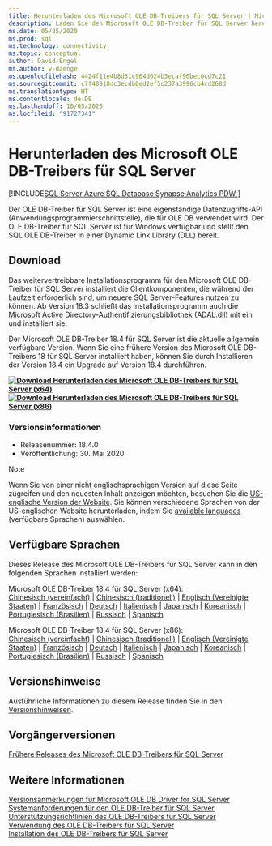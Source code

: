 ```yaml
---
title: Herunterladen des Microsoft OLE DB-Treibers für SQL Server | Microsoft-Dokumentation
description: Laden Sie den Microsoft OLE DB-Treiber für SQL Server herunter, um native Windows-Anwendungen zu entwickeln, die eine Verbindung mit SQL Server und Azure SQL-Datenbank herstellen.
ms.date: 05/25/2020
ms.prod: sql
ms.technology: connectivity
ms.topic: conceptual
author: David-Engel
ms.author: v-daenge
ms.openlocfilehash: 4424f11e4b8d31c964d024b3ecaf90bec0cd7c21
ms.sourcegitcommit: c7f40918dc3ecdb0ed2ef5c237a3996cb4cd268d
ms.translationtype: HT
ms.contentlocale: de-DE
ms.lasthandoff: 10/05/2020
ms.locfileid: "91727341"
---
```

# <a name="download-microsoft-ole-db-driver-for-sql-server"></a>Herunterladen des Microsoft OLE DB-Treibers für SQL Server

[!INCLUDE[SQL Server Azure SQL Database Synapse Analytics PDW ](../../includes/applies-to-version/sql-asdb-asdbmi-asa-pdw.md)]

Der OLE DB-Treiber für SQL Server ist eine eigenständige Datenzugriffs-API (Anwendungsprogrammierschnittstelle), die für OLE DB verwendet wird. Der OLE DB-Treiber für SQL Server ist für Windows verfügbar und stellt den SQL OLE DB-Treiber in einer Dynamic Link Library (DLL) bereit.

## <a name="download"></a>Download

Das weitervertreibbare Installationsprogramm für den Microsoft OLE DB-Treiber für SQL Server installiert die Clientkomponenten, die während der Laufzeit erforderlich sind, um neuere SQL Server-Features nutzen zu können. Ab Version 18.3 schließt das Installationsprogramm auch die Microsoft Active Directory-Authentifizierungsbibliothek (ADAL.dll) mit ein und installiert sie.

Der Microsoft OLE DB-Treiber 18.4 für SQL Server ist die aktuelle allgemein verfügbare Version. Wenn Sie eine frühere Version des Microsoft OLE DB-Treibers 18 für SQL Server installiert haben, können Sie durch Installieren der Version 18.4 ein Upgrade auf Version 18.4 durchführen.

**[![Download](../../ssms/media/download-icon.png) Herunterladen des Microsoft OLE DB-Treibers für SQL Server (x64)](https://go.microsoft.com/fwlink/?linkid=2129954)**  
**[![Download](../../ssms/media/download-icon.png) Herunterladen des Microsoft OLE DB-Treibers für SQL Server (x86)](https://go.microsoft.com/fwlink/?linkid=2131003)**  

### <a name="version-information"></a>Versionsinformationen

- Releasenummer: 18.4.0
- Veröffentlichung: 30. Mai 2020

> [!Note]
> Wenn Sie von einer nicht englischsprachigen Version auf diese Seite zugreifen und den neuesten Inhalt anzeigen möchten, besuchen Sie die [US-englische Version der Website](). Sie können verschiedene Sprachen von der US-englischen Website herunterladen, indem Sie [available languages](#available-languages) (verfügbare Sprachen) auswählen.

## <a name="available-languages"></a>Verfügbare Sprachen

Dieses Release des Microsoft OLE DB-Treibers für SQL Server kann in den folgenden Sprachen installiert werden:

Microsoft OLE DB-Treiber 18.4 für SQL Server (x64):  
[Chinesisch (vereinfacht)](https://go.microsoft.com/fwlink/?linkid=2129954&clcid=0x804) | [Chinesisch (traditionell)](https://go.microsoft.com/fwlink/?linkid=2129954&clcid=0x404) | [Englisch (Vereinigte Staaten)](https://go.microsoft.com/fwlink/?linkid=2129954&clcid=0x409) | [Französisch](https://go.microsoft.com/fwlink/?linkid=2129954&clcid=0x40c) | [Deutsch](https://go.microsoft.com/fwlink/?linkid=2129954&clcid=0x407) | [Italienisch](https://go.microsoft.com/fwlink/?linkid=2129954&clcid=0x410) | [Japanisch](https://go.microsoft.com/fwlink/?linkid=2129954&clcid=0x411) | [Koreanisch](https://go.microsoft.com/fwlink/?linkid=2129954&clcid=0x412) | [Portugiesisch (Brasilien)](https://go.microsoft.com/fwlink/?linkid=2129954&clcid=0x416) | [Russisch](https://go.microsoft.com/fwlink/?linkid=2129954&clcid=0x419) | [Spanisch](https://go.microsoft.com/fwlink/?linkid=2129954&clcid=0x40a)

Microsoft OLE DB-Treiber 18.4 für SQL Server (x86):  
[Chinesisch (vereinfacht)](https://go.microsoft.com/fwlink/?linkid=2131003&clcid=0x804) | [Chinesisch (traditionell)](https://go.microsoft.com/fwlink/?linkid=2131003&clcid=0x404) | [Englisch (Vereinigte Staaten)](https://go.microsoft.com/fwlink/?linkid=2131003&clcid=0x409) | [Französisch](https://go.microsoft.com/fwlink/?linkid=2131003&clcid=0x40c) | [Deutsch](https://go.microsoft.com/fwlink/?linkid=2131003&clcid=0x407) | [Italienisch](https://go.microsoft.com/fwlink/?linkid=2131003&clcid=0x410) | [Japanisch](https://go.microsoft.com/fwlink/?linkid=2131003&clcid=0x411) | [Koreanisch](https://go.microsoft.com/fwlink/?linkid=2131003&clcid=0x412) | [Portugiesisch (Brasilien)](https://go.microsoft.com/fwlink/?linkid=2131003&clcid=0x416) | [Russisch](https://go.microsoft.com/fwlink/?linkid=2131003&clcid=0x419) | [Spanisch](https://go.microsoft.com/fwlink/?linkid=2131003&clcid=0x40a)

## <a name="release-notes"></a>Versionshinweise

Ausführliche Informationen zu diesem Release finden Sie in den [Versionshinweisen](release-notes-for-oledb-driver-for-sql-server.md).

## <a name="previous-releases"></a>Vorgängerversionen

[Frühere Releases des Microsoft OLE DB-Treibers für SQL Server](release-notes-for-oledb-driver-for-sql-server.md#previous-releases)

## <a name="see-also"></a>Weitere Informationen

[Versionsanmerkungen für Microsoft OLE DB Driver for SQL Server](release-notes-for-oledb-driver-for-sql-server.md)  
[Systemanforderungen für den OLE DB-Treiber für SQL Server](system-requirements-for-oledb-driver-for-sql-server.md)  
[Unterstützungsrichtlinien des OLE DB-Treibers für SQL Server](applications\support-policies-for-oledb-driver-for-sql-server.md)  
[Verwendung des OLE DB-Treibers für SQL Server](when-to-use-oledb-driver-for-sql-server.md)  
[Installation des OLE DB-Treibers für SQL Server](applications/installing-oledb-driver-for-sql-server.md)